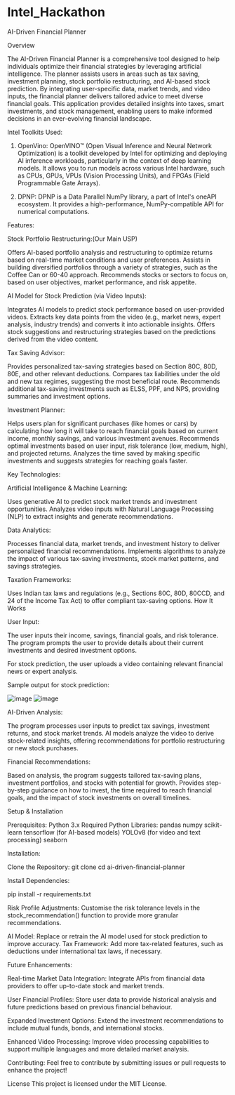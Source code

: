 # Intel_Hackathon
AI-Driven Financial Planner

Overview

The AI-Driven Financial Planner is a comprehensive tool designed to help individuals optimize their financial strategies by leveraging artificial intelligence. The planner assists users in areas such as tax saving, investment planning, stock portfolio restructuring, and AI-based stock prediction. By integrating user-specific data, market trends, and video inputs, the financial planner delivers tailored advice to meet diverse financial goals. This application provides detailed insights into taxes, smart investments, and stock management, enabling users to make informed decisions in an ever-evolving financial landscape.


Intel Toolkits Used:

1.	OpenVino: OpenVINO™ (Open Visual Inference and Neural Network Optimization) is a toolkit developed by Intel for optimizing and deploying AI inference workloads, particularly in the context of deep learning models. It allows you to run models across various Intel hardware, such as CPUs, GPUs, VPUs (Vision Processing Units), and FPGAs (Field Programmable Gate Arrays).


2.  DPNP: DPNP is a Data Parallel NumPy library, a part of Intel's oneAPI ecosystem. It provides a high-performance, NumPy-compatible API for numerical computations.


Features:


Stock Portfolio Restructuring:(Our Main USP)

Offers AI-based portfolio analysis and restructuring to optimize returns based on real-time market conditions and user preferences.
Assists in building diversified portfolios through a variety of strategies, such as the Coffee Can or 60-40 approach.
Recommends stocks or sectors to focus on, based on user objectives, market performance, and risk appetite.

AI Model for Stock Prediction (via Video Inputs):


Integrates AI models to predict stock performance based on user-provided videos.
Extracts key data points from the video (e.g., market news, expert analysis, industry trends) and converts it into actionable insights.
Offers stock suggestions and restructuring strategies based on the predictions derived from the video content.


Tax Saving Advisor:

Provides personalized tax-saving strategies based on Section 80C, 80D, 80E, and other relevant deductions.
Compares tax liabilities under the old and new tax regimes, suggesting the most beneficial route.
Recommends additional tax-saving investments such as ELSS, PPF, and NPS, providing summaries and investment options.


Investment Planner:

Helps users plan for significant purchases (like homes or cars) by calculating how long it will take to reach financial goals based on current income, monthly savings, and various investment avenues.
Recommends optimal investments based on user input, risk tolerance (low, medium, high), and projected returns.
Analyzes the time saved by making specific investments and suggests strategies for reaching goals faster.



Key Technologies:

Artificial Intelligence & Machine Learning:

Uses generative AI to predict stock market trends and investment opportunities.
Analyzes video inputs with Natural Language Processing (NLP) to extract insights and generate recommendations.

Data Analytics:

Processes financial data, market trends, and investment history to deliver personalized financial recommendations.
Implements algorithms to analyze the impact of various tax-saving investments, stock market patterns, and savings strategies.

Taxation Frameworks:

Uses Indian tax laws and regulations (e.g., Sections 80C, 80D, 80CCD, and 24 of the Income Tax Act) to offer compliant tax-saving options.
How It Works

User Input:

The user inputs their income, savings, financial goals, and risk tolerance.
The program prompts the user to provide details about their current investments and desired investment options.

For stock prediction, the user uploads a video containing relevant financial news or expert analysis.

Sample output for stock prediction:

![image](https://github.com/user-attachments/assets/a5343aae-8552-46d0-ab99-0d88eccdb8ba)
![image](https://github.com/user-attachments/assets/cce23e7f-df5c-4fe4-b430-d189ab289d3c)



AI-Driven Analysis:

The program processes user inputs to predict tax savings, investment returns, and stock market trends.
AI models analyze the video to derive stock-related insights, offering recommendations for portfolio restructuring or new stock purchases.


Financial Recommendations:

Based on analysis, the program suggests tailored tax-saving plans, investment portfolios, and stocks with potential for growth.
Provides step-by-step guidance on how to invest, the time required to reach financial goals, and the impact of stock investments on overall timelines.


Setup & Installation

Prerequisites:
Python 3.x
Required Python Libraries:
pandas
numpy
scikit-learn
tensorflow (for AI-based models)
YOLOv8 (for video and text processing)
seaborn

Installation:

Clone the Repository:
git clone <repository-link>
cd ai-driven-financial-planner

Install Dependencies:

pip install -r requirements.txt

Risk Profile Adjustments: Customise the risk tolerance levels in the stock_recommendation() function to provide more granular recommendations.

AI Model: Replace or retrain the AI model used for stock prediction to improve accuracy.
Tax Framework: Add more tax-related features, such as deductions under international tax laws, if necessary.

Future Enhancements:

Real-time Market Data Integration: Integrate APIs from financial data providers to offer up-to-date stock and market trends.

User Financial Profiles: Store user data to provide historical analysis and future predictions based on previous financial behaviour.

Expanded Investment Options: Extend the investment recommendations to include mutual funds, bonds, and international stocks.

Enhanced Video Processing: Improve video processing capabilities to support multiple languages and more detailed market analysis.

Contributing:
Feel free to contribute by submitting issues or pull requests to enhance the project!

License
This project is licensed under the MIT License.
